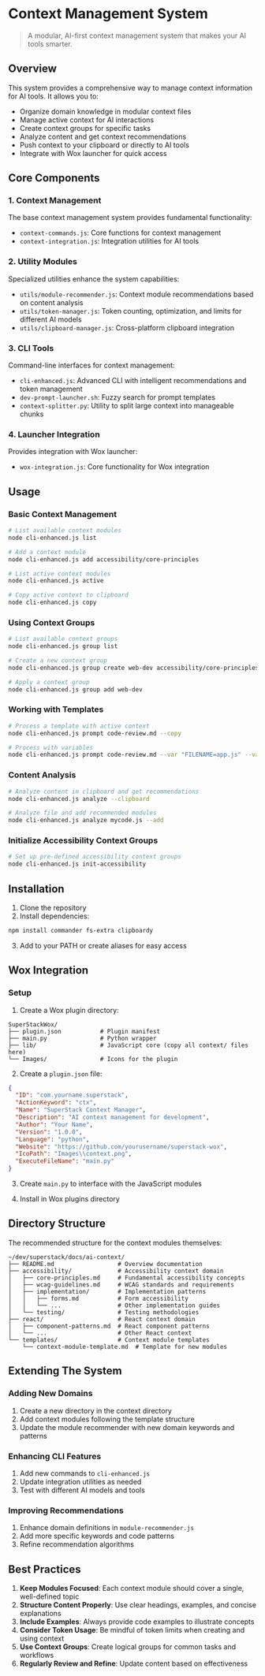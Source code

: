 # Context Management System

> A modular, AI-first context management system that makes your AI tools smarter.

## Overview

This system provides a comprehensive way to manage context information for AI tools. It allows you to:

- Organize domain knowledge in modular context files
- Manage active context for AI interactions
- Create context groups for specific tasks
- Analyze content and get context recommendations
- Push context to your clipboard or directly to AI tools
- Integrate with Wox launcher for quick access

## Core Components

### 1. Context Management

The base context management system provides fundamental functionality:

- `context-commands.js`: Core functions for context management
- `context-integration.js`: Integration utilities for AI tools

### 2. Utility Modules

Specialized utilities enhance the system capabilities:

- `utils/module-recommender.js`: Context module recommendations based on content analysis
- `utils/token-manager.js`: Token counting, optimization, and limits for different AI models
- `utils/clipboard-manager.js`: Cross-platform clipboard integration

### 3. CLI Tools

Command-line interfaces for context management:

- `cli-enhanced.js`: Advanced CLI with intelligent recommendations and token management
- `dev-prompt-launcher.sh`: Fuzzy search for prompt templates
- `context-splitter.py`: Utility to split large context into manageable chunks

### 4. Launcher Integration

Provides integration with Wox launcher:

- `wox-integration.js`: Core functionality for Wox integration

## Usage

### Basic Context Management

```bash
# List available context modules
node cli-enhanced.js list

# Add a context module
node cli-enhanced.js add accessibility/core-principles

# List active context modules
node cli-enhanced.js active

# Copy active context to clipboard
node cli-enhanced.js copy
```

### Using Context Groups

```bash
# List available context groups
node cli-enhanced.js group list

# Create a new context group
node cli-enhanced.js group create web-dev accessibility/core-principles css/responsive-design

# Apply a context group
node cli-enhanced.js group add web-dev
```

### Working with Templates

```bash
# Process a template with active context
node cli-enhanced.js prompt code-review.md --copy

# Process with variables
node cli-enhanced.js prompt code-review.md --var "FILENAME=app.js" --var "CODE=console.log('test')" --copy
```

### Content Analysis

```bash
# Analyze content in clipboard and get recommendations
node cli-enhanced.js analyze --clipboard

# Analyze file and add recommended modules
node cli-enhanced.js analyze mycode.js --add
```

### Initialize Accessibility Context Groups

```bash
# Set up pre-defined accessibility context groups
node cli-enhanced.js init-accessibility
```

## Installation

1. Clone the repository
2. Install dependencies:
```bash
npm install commander fs-extra clipboardy
```
3. Add to your PATH or create aliases for easy access

## Wox Integration 

### Setup

1. Create a Wox plugin directory:
```
SuperStackWox/
├── plugin.json           # Plugin manifest
├── main.py               # Python wrapper
├── lib/                  # JavaScript core (copy all context/ files here)
└── Images/               # Icons for the plugin
```

2. Create a `plugin.json` file:
```json
{
  "ID": "com.yourname.superstack",
  "ActionKeyword": "ctx",
  "Name": "SuperStack Context Manager",
  "Description": "AI context management for development",
  "Author": "Your Name",
  "Version": "1.0.0",
  "Language": "python",
  "Website": "https://github.com/yourusername/superstack-wox",
  "IcoPath": "Images\\context.png",
  "ExecuteFileName": "main.py"
}
```

3. Create `main.py` to interface with the JavaScript modules

4. Install in Wox plugins directory

## Directory Structure

The recommended structure for the context modules themselves:

```
~/dev/superstack/docs/ai-context/
├── README.md                  # Overview documentation
├── accessibility/             # Accessibility context domain
│   ├── core-principles.md     # Fundamental accessibility concepts
│   ├── wcag-guidelines.md     # WCAG standards and requirements
│   ├── implementation/        # Implementation patterns
│   │   ├── forms.md           # Form accessibility
│   │   └── ...                # Other implementation guides
│   └── testing/               # Testing methodologies
├── react/                     # React context domain
│   ├── component-patterns.md  # React component patterns
│   └── ...                    # Other React context
└── templates/                 # Context module templates
    └── context-module-template.md  # Template for new modules
```

## Extending The System

### Adding New Domains

1. Create a new directory in the context directory
2. Add context modules following the template structure
3. Update the module recommender with new domain keywords and patterns

### Enhancing CLI Features

1. Add new commands to `cli-enhanced.js`
2. Update integration utilities as needed
3. Test with different AI models and tools

### Improving Recommendations

1. Enhance domain definitions in `module-recommender.js`
2. Add more specific keywords and code patterns
3. Refine recommendation algorithms

## Best Practices

1. **Keep Modules Focused**: Each context module should cover a single, well-defined topic
2. **Structure Content Properly**: Use clear headings, examples, and concise explanations
3. **Include Examples**: Always provide code examples to illustrate concepts
4. **Consider Token Usage**: Be mindful of token limits when creating and using context
5. **Use Context Groups**: Create logical groups for common tasks and workflows
6. **Regularly Review and Refine**: Update content based on effectiveness
